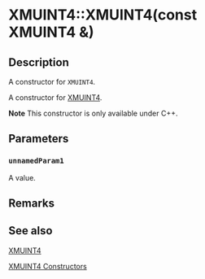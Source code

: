# XMUINT4::XMUINT4(const XMUINT4 &)

## Description

A constructor for `XMUINT4`.

A constructor for [XMUINT4](https://learn.microsoft.com/windows/desktop/api/directxmath/ns-directxmath-xmuint4).

**Note** This constructor is only available under C++.

## Parameters

### `unnamedParam1`

A value.

## Remarks

## See also

[XMUINT4](https://learn.microsoft.com/windows/desktop/api/directxmath/ns-directxmath-xmuint4)

[XMUINT4 Constructors](https://learn.microsoft.com/windows/desktop/api/directxmath/nf-directxmath-xmuint4-xmuint4(constuint32_t))
